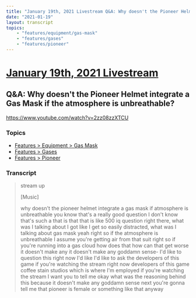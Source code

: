```yaml
---
title: "January 19th, 2021 Livestream Q&A: Why doesn't the Pioneer Helmet integrate a Gas Mask if the atmosphere is unbreathable?"
date: "2021-01-19"
layout: transcript
topics:
    - "features/equipment/gas-mask"
    - "features/gases"
    - "features/pioneer"
---
```

# [January 19th, 2021 Livestream](../2021-01-19.md)
## Q&A: Why doesn't the Pioneer Helmet integrate a Gas Mask if the atmosphere is unbreathable?
https://www.youtube.com/watch?v=2zz08zzXTCU

### Topics
* [Features > Equipment > Gas Mask](../topics/features/equipment/gas-mask.md)
* [Features > Gases](../topics/features/gases.md)
* [Features > Pioneer](../topics/features/pioneer.md)

### Transcript

> stream up
>
> [Music]
>
> why doesn't the pioneer helmet integrate a gas mask if atmosphere is unbreathable you know that's a really good question I don't know that's such a that is that that is like 500 iq question right there, what was I talking about I got like I get so easily distracted, what was I talking about gas mask yeah right so if the atmosphere is unbreathable I assume you're getting air from that suit right so if you're running into a gas cloud how does that how can that get worse it doesn't make any it doesn't make any goddamn sense- I'd like to question this right now I'd like I'd like to ask the developers of this game if you're watching the stream right now developers of this game coffee stain studios which is where I'm employed if you're watching the stream I want you to tell me okay what was the reasoning behind this because it doesn't make any goddamn sense next you're gonna tell me that pioneer is female or something like that anyway
